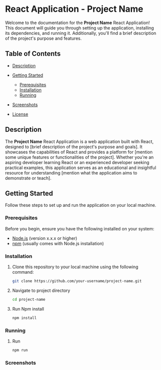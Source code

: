 # React Application - Project Name

Welcome to the documentation for the **Project Name** React Application! This document will guide you through setting up the application, installing its dependencies, and running it. Additionally, you'll find a brief description of the project's purpose and features.

## Table of Contents

- [Description](#description)
- [Getting Started](#getting-started)
  - [Prerequisites](#prerequisites)
  - [Installation](#installation)
  - [Running](#running)

- [Screenshots](#screenshots)
- [License](#license)

## Description

The **Project Name** React Application is a web application built with React, designed to [brief description of the project's purpose and goals]. It showcases the capabilities of React and provides a platform for [mention some unique features or functionalities of the project]. Whether you're an aspiring developer learning React or an experienced developer seeking practical examples, this application serves as an educational and insightful resource for understanding [mention what the application aims to demonstrate or teach].

## Getting Started

Follow these steps to set up and run the application on your local machine.

### Prerequisites

Before you begin, ensure you have the following installed on your system:

- [Node.js](https://nodejs.org/) (version x.x.x or higher)
- [npm](https://www.npmjs.com/) (usually comes with Node.js installation)

### Installation

1. Clone this repository to your local machine using the following command:

   ```bash
   git clone https://github.com/your-username/project-name.git
2. Navigate to project directory

   ```bash
   cd project-name
3. Run Npm install

   ```bash
   npm install

### Running
1. Run
   ```bash
   npm run
### Screenshots   
